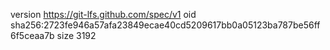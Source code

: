 version https://git-lfs.github.com/spec/v1
oid sha256:2723fe946a57afa23849ecae40cd5209617bb0a05123ba787be56ff6f5ceaa7b
size 3192
